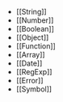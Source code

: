 - [[String]]
- [[Number]]
- [[Boolean]]
- [[Object]]
- [[Function]]
- [[Array]]
- [[Date]]
- [[RegExp]]
- [[Error]]
- [[Symbol]]
